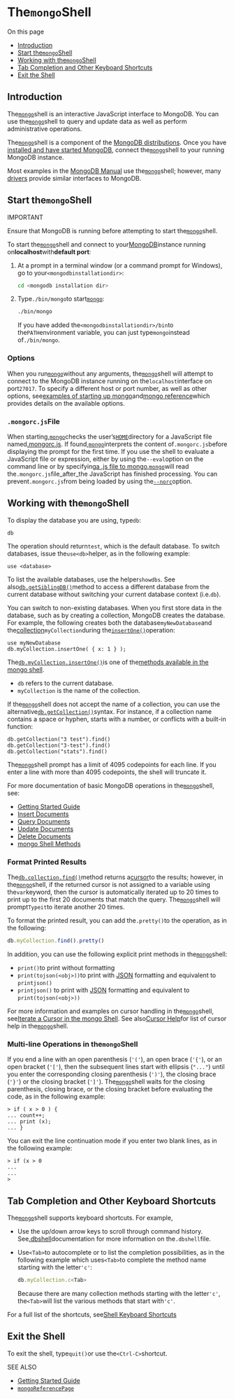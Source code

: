 # The`mongo`Shell

On this page

* [Introduction](https://docs.mongodb.com/manual/mongo/#introduction)
* [Start the`mongo`Shell](https://docs.mongodb.com/manual/mongo/#start-the-mongo-shell)
* [Working with the`mongo`Shell](https://docs.mongodb.com/manual/mongo/#working-with-the-mongo-shell)
* [Tab Completion and Other Keyboard Shortcuts](https://docs.mongodb.com/manual/mongo/#tab-completion-and-other-keyboard-shortcuts)
* [Exit the Shell](https://docs.mongodb.com/manual/mongo/#exit-the-shell)

## Introduction

The[`mongo`](https://docs.mongodb.com/manual/reference/program/mongo/#bin.mongo)shell is an interactive JavaScript interface to MongoDB. You can use the[`mongo`](https://docs.mongodb.com/manual/reference/program/mongo/#bin.mongo)shell to query and update data as well as perform administrative operations.

The[`mongo`](https://docs.mongodb.com/manual/reference/program/mongo/#bin.mongo)shell is a component of the [MongoDB distributions](http://www.mongodb.org/downloads). Once you have [installed and have started MongoDB](https://docs.mongodb.com/manual/installation/), connect the[`mongo`](https://docs.mongodb.com/manual/reference/program/mongo/#bin.mongo)shell to your running MongoDB instance.

Most examples in the [MongoDB Manual](https://docs.mongodb.com/manual/) use the[`mongo`](https://docs.mongodb.com/manual/reference/program/mongo/#bin.mongo)shell; however, many [drivers](https://docs.mongodb.com/manual/applications/drivers/) provide similar interfaces to MongoDB.

## Start the`mongo`Shell

IMPORTANT

Ensure that MongoDB is running before attempting to start the[`mongo`](https://docs.mongodb.com/manual/reference/program/mongo/#bin.mongo)shell.

To start the[`mongo`](https://docs.mongodb.com/manual/reference/program/mongo/#bin.mongo)shell and connect to your[MongoDB](https://docs.mongodb.com/manual/reference/program/mongod/)instance running on**localhost**with**default port**:

1. At a prompt in a terminal window \(or a command prompt for Windows\), go to your`<mongodbinstallationdir>`:

   ```bash
   cd <mongodb installation dir>
   ```

2. Type`./bin/mongo`to start[`mongo`](https://docs.mongodb.com/manual/reference/program/mongo/#bin.mongo):

   ```bash
   ./bin/mongo
   ```

   If you have added the`<mongodbinstallationdir>/bin`to the`PATH`environment variable, you can just type`mongo`instead of`./bin/mongo`.

### Options

When you run[`mongo`](https://docs.mongodb.com/manual/reference/program/mongo/#bin.mongo)without any arguments, the[`mongo`](https://docs.mongodb.com/manual/reference/program/mongo/#bin.mongo)shell will attempt to connect to the MongoDB instance running on the`localhost`interface on port`27017`. To specify a different host or port number, as well as other options, see[examples of starting up mongo](https://docs.mongodb.com/manual/reference/program/mongo/#mongo-usage-examples)and[mongo reference](https://docs.mongodb.com/manual/reference/program/mongo/)which provides details on the available options.

### `.mongorc.js`File

When starting,[`mongo`](https://docs.mongodb.com/manual/reference/program/mongo/#bin.mongo)checks the user’s[`HOME`](https://docs.mongodb.com/manual/reference/program/mongo/#envvar-HOME)directory for a JavaScript file named[.mongorc.js](https://docs.mongodb.com/manual/reference/program/mongo/#mongo-mongorc-file). If found,[`mongo`](https://docs.mongodb.com/manual/reference/program/mongo/#bin.mongo)interprets the content of`.mongorc.js`before displaying the prompt for the first time. If you use the shell to evaluate a JavaScript file or expression, either by using the`--eval`option on the command line or by specifying[a .js file to mongo](https://docs.mongodb.com/manual/reference/program/mongo/#mongo-shell-file),[`mongo`](https://docs.mongodb.com/manual/reference/program/mongo/#bin.mongo)will read the`.mongorc.js`file\_after\_the JavaScript has finished processing. You can prevent`.mongorc.js`from being loaded by using the[`--norc`](https://docs.mongodb.com/manual/reference/program/mongo/#cmdoption-norc)option.

## Working with the`mongo`Shell

To display the database you are using, type`db`:

```
db
```

The operation should return`test`, which is the default database. To switch databases, issue the`use<db>`helper, as in the following example:

```
use <database>
```

To list the available databases, use the helper`showdbs`. See also[`db.getSiblingDB()`](https://docs.mongodb.com/manual/reference/method/db.getSiblingDB/#db.getSiblingDB)method to access a different database from the current database without switching your current database context \(i.e.`db`\).

You can switch to non-existing databases. When you first store data in the database, such as by creating a collection, MongoDB creates the database. For example, the following creates both the database`myNewDatabase`and the[collection](https://docs.mongodb.com/manual/reference/glossary/#term-collection)`myCollection`during the[`insertOne()`](https://docs.mongodb.com/manual/reference/method/db.collection.insertOne/#db.collection.insertOne)operation:

```
use myNewDatabase
db.myCollection.insertOne( { x: 1 } );
```

The[`db.myCollection.insertOne()`](https://docs.mongodb.com/manual/reference/method/db.collection.insertOne/#db.collection.insertOne)is one of the[methods available in the mongo shell](https://docs.mongodb.com/manual/reference/method/).

* `db`
  refers to the current database.
* `myCollection`
  is the name of the collection.

If the[`mongo`](https://docs.mongodb.com/manual/reference/program/mongo/#bin.mongo)shell does not accept the name of a collection, you can use the alternative[`db.getCollection()`](https://docs.mongodb.com/manual/reference/method/db.getCollection/#db.getCollection)syntax. For instance, if a collection name contains a space or hyphen, starts with a number, or conflicts with a built-in function:

```
db.getCollection("3 test").find()
db.getCollection("3-test").find()
db.getCollection("stats").find()
```

The[`mongo`](https://docs.mongodb.com/manual/reference/program/mongo/#bin.mongo)shell prompt has a limit of 4095 codepoints for each line. If you enter a line with more than 4095 codepoints, the shell will truncate it.

For more documentation of basic MongoDB operations in the[`mongo`](https://docs.mongodb.com/manual/reference/program/mongo/#bin.mongo)shell, see:

* [Getting Started Guide](https://docs.mongodb.com/getting-started/shell)
* [Insert Documents](https://docs.mongodb.com/manual/tutorial/insert-documents/)
* [Query Documents](https://docs.mongodb.com/manual/tutorial/query-documents/)
* [Update Documents](https://docs.mongodb.com/manual/tutorial/update-documents/)
* [Delete Documents](https://docs.mongodb.com/manual/tutorial/remove-documents/)
* [mongo Shell Methods](https://docs.mongodb.com/manual/reference/method/)

### Format Printed Results

The[`db.collection.find()`](https://docs.mongodb.com/manual/reference/method/db.collection.find/#db.collection.find)method returns a[cursor](https://docs.mongodb.com/manual/reference/glossary/#term-cursor)to the results; however, in the[`mongo`](https://docs.mongodb.com/manual/reference/program/mongo/#bin.mongo)shell, if the returned cursor is not assigned to a variable using the`var`keyword, then the cursor is automatically iterated up to 20 times to print up to the first 20 documents that match the query. The[`mongo`](https://docs.mongodb.com/manual/reference/program/mongo/#bin.mongo)shell will prompt`Typeit`to iterate another 20 times.

To format the printed result, you can add the`.pretty()`to the operation, as in the following:

```js
db.myCollection.find().pretty()
```

In addition, you can use the following explicit print methods in the[`mongo`](https://docs.mongodb.com/manual/reference/program/mongo/#bin.mongo)shell:

* `print()`to print without formatting
* `print(tojson(<obj>))`to print with [JSON](https://docs.mongodb.com/manual/reference/glossary/#term-json) formatting and equivalent to `printjson()`
* `printjson()` to print with [JSON](https://docs.mongodb.com/manual/reference/glossary/#term-json) formatting and equivalent to `print(tojson(<obj>))`

For more information and examples on cursor handling in the[`mongo`](https://docs.mongodb.com/manual/reference/program/mongo/#bin.mongo)shell, see[Iterate a Cursor in the mongo Shell](https://docs.mongodb.com/manual/tutorial/iterate-a-cursor/). See also[Cursor Help](https://docs.mongodb.com/manual/tutorial/access-mongo-shell-help/#mongo-shell-help-cursor)for list of cursor help in the[`mongo`](https://docs.mongodb.com/manual/reference/program/mongo/#bin.mongo)shell.

### Multi-line Operations in the`mongo`Shell

If you end a line with an open parenthesis \(`'('`\), an open brace \(`'{'`\), or an open bracket \(`'['`\), then the subsequent lines start with ellipsis \(`"..."`\) until you enter the corresponding closing parenthesis \(`')'`\), the closing brace \(`'}'`\) or the closing bracket \(`']'`\). The[`mongo`](https://docs.mongodb.com/manual/reference/program/mongo/#bin.mongo)shell waits for the closing parenthesis, closing brace, or the closing bracket before evaluating the code, as in the following example:

```
> if ( x > 0 ) {
... count++;
... print (x);
... }
```

You can exit the line continuation mode if you enter two blank lines, as in the following example:

```
> if (x > 0
...
...
>
```

## Tab Completion and Other Keyboard Shortcuts

The[`mongo`](https://docs.mongodb.com/manual/reference/program/mongo/#bin.mongo)shell supports keyboard shortcuts. For example,

* Use the up/down arrow keys to scroll through command history. See[.dbshell](https://docs.mongodb.com/manual/reference/program/mongo/#mongo-dbshell-file)documentation for more information on the`.dbshell`file.

* Use`<Tab>`to autocomplete or to list the completion possibilities, as in the following example which uses`<Tab>`to complete the method name starting with the letter`'c'`:

  ```js
  db.myCollection.c<Tab>
  ```

  Because there are many collection methods starting with the letter`'c'`, the`<Tab>`will list the various methods that start with`'c'`.

For a full list of the shortcuts, see[Shell Keyboard Shortcuts](https://docs.mongodb.com/manual/reference/program/mongo/#mongo-keyboard-shortcuts)

## Exit the Shell

To exit the shell, type`quit()`or use the`<Ctrl-C>`shortcut.

SEE ALSO

* [Getting Started Guide](https://docs.mongodb.com/getting-started/shell)
* [`mongoReferencePage`](https://docs.mongodb.com/manual/reference/program/mongo/#bin.mongo)



